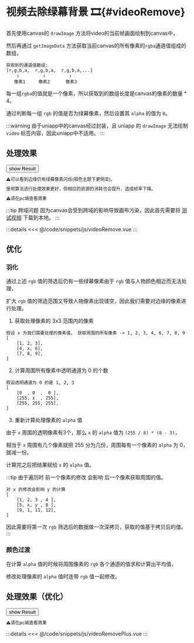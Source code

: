 <script setup>
    import {ref, computed, onMounted} from 'vue';
    import VideoRemove from '/code/snippets/js/videoRemove.vue';
    import VideoRemovePlus from '/code/snippets/js/videoRemovePlus.vue';

    const isMobile = ref(null)
        
    const showVideo = ref(false);
    const showVideoPlus = ref(false);

    onMounted(() => {
        isMobile.value = navigator.userAgent.match(/(phone|pad|pod|iPhone|iPod|ios|iPad|Android|Mobile|BlackBerry|IEMobile|MQQBrowser|JUC|Fennec|wOSBrowser|BrowserNG|WebOS|Symbian|Windows Phone)/i)
    })
</script>

# 视频去除绿幕背景 🎞{#videoRemove}

首先使用canvas的 `drawImage` 方法将video的当前帧画面绘制到canvas中，

然后再通过 `getImageData` 方法获取当前canvas的所有像素的`rgba`通道值组成的数组，

```
获取到的通道值数组:
[r,g,b,a,  r,g,b,a,  r,g,b,a,...]
    ↓         ↓         ↓
   像素1     像素2      像素3
```

每一组`rgba`的值就是一个像素，所以获取到的数组长度是canvas的像素的数量 * 4。

通过判断每一组 `rgb` 的值是否为绿幕像素，然后设置其 `alpha` 的值为 `0`。

:::warning
由于uniapp中的canvas经过封装，且 uniapp 的 `drawImage` 无法绘制 `video` 标签内容，因此uniapp中不适用。
:::

## 处理效果

<div class="demo videoRemove">
    <div class='pc' v-if='!isMobile'>
        <button v-if="!showVideo" @click="showVideo=true">show Result</button>
        <VideoRemove v-if="showVideo"/>
        <div class='desc' v-if="showVideo">
            <p>⚠可以看到边缘仍有绿幕像素闪烁(暗色主题下更明显)。</p>
            <p>使用算法进行处理效果更好，但相应的资源的消耗也会提升，造成帧率下降。</p>
        </div>
    </div>
    <div class='desc' v-if='isMobile'>
        <p>⚠请在pc端查看效果</p>
    </div>
</div>

:::tip 跨域问题
因为canvas会受到跨域的影响导致画布污染，因此首先需要将 [测试视频](http://repo.bfw.wiki/bfwrepo/video/63e1dd7ddd2b0.mp4) 下载到本地。
:::

:::details
<<< @/code/snippets/js/videoRemove.vue
:::



## 优化

### 羽化

通过上述 `rgb` 值的筛选后仍有一些绿幕像素由于 `rgb` 值与人物颜色相近而无法处理，

扩大 `rgb` 值的筛选范围又导致人物像素出现镂空，因此我们需要对边缘的像素进行处理。

1. 获取处理像素的 3x3 范围内的像素

```
假设 x 为我们需要处理的像素值， 获取周围的所有像素 -> 1, 2, 3, 4, 6, 7, 8, 9
[
    [1, 2, 3],
    [4, x, 6],
    [7, 8, 9],
]
```

2. 计算周围所有像素中透明通道为 0 的个数

```
假设透明通道为 0 的是 1, 2, 3
[
    [0  , 0  ,  0 ],
    [255, x  , 255],
    [255, 255, 255],
]
```

3. 重新计算处理像素的 `alpha` 值

由于 `x` 周围的透明像素有3个，那么 `x` 的 `alpha` 值为 `(255 / 8) * (8 - 3)`，

相当于 `x` 周围有几个像素就把 255 分为几份，周围每有一个像素的 `alpha` 为 0， 就减一份。

计算完之后把结果赋给 `x` 的 `alpha` 值。

:::tip
由于遍历时 前一个像素的修改 会影响 后一个像素获取周围的值。

```
对 x 的修改会影响 y 的计算
[
    [1, 2, 3 , 4 ],
    [5, x, y , 8 ],
    [9, 1, 11, 12],
]
```

因此需要将第一次 `rgb` 筛选后的数据做一次深拷贝，获取的值基于拷贝后的值。
:::

### 颜色过渡

在计算 `alpha` 值的时候将周围像素的 `rgb` 各个通道的值求和计算出平均值，

修改处理像素的 `alpha` 值时连带 `rgb` 值一起修改。



## 处理效果（优化）

<div class="demo videoRemove">
    <div class='pc' v-if='!isMobile'>
        <button v-if="!showVideoPlus" @click="showVideoPlus=true">show Result</button>
        <VideoRemovePlus v-if="showVideoPlus" />
    </div>
    <div class='desc' v-if='isMobile'>
        <p>⚠请在pc端查看效果</p>
    </div>
</div>

:::details
<<< @/code/snippets/js/videoRemovePlus.vue
:::

<style lang='scss'>
    .videoRemove{
        .videoBgRemove{
            display: flex;
            justify-content: center;
            margin-bottom: 16px;
        }

        .desc{
            font-size: 12px;
            line-height: 14px;
        }
    }
</style>
